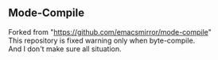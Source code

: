 ## Mode-Compile
Forked from "https://github.com/emacsmirror/mode-compile"  
This repository is fixed warning only when byte-compile.  
And I don't make sure all situation.
